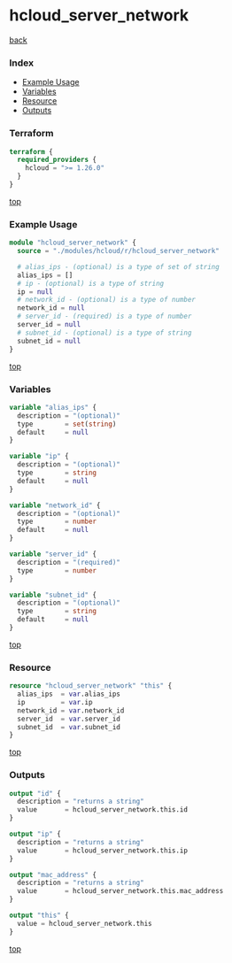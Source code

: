 # hcloud_server_network

[back](../hcloud.md)

### Index

- [Example Usage](#example-usage)
- [Variables](#variables)
- [Resource](#resource)
- [Outputs](#outputs)

### Terraform

```terraform
terraform {
  required_providers {
    hcloud = ">= 1.26.0"
  }
}
```

[top](#index)

### Example Usage

```terraform
module "hcloud_server_network" {
  source = "./modules/hcloud/r/hcloud_server_network"

  # alias_ips - (optional) is a type of set of string
  alias_ips = []
  # ip - (optional) is a type of string
  ip = null
  # network_id - (optional) is a type of number
  network_id = null
  # server_id - (required) is a type of number
  server_id = null
  # subnet_id - (optional) is a type of string
  subnet_id = null
}
```

[top](#index)

### Variables

```terraform
variable "alias_ips" {
  description = "(optional)"
  type        = set(string)
  default     = null
}

variable "ip" {
  description = "(optional)"
  type        = string
  default     = null
}

variable "network_id" {
  description = "(optional)"
  type        = number
  default     = null
}

variable "server_id" {
  description = "(required)"
  type        = number
}

variable "subnet_id" {
  description = "(optional)"
  type        = string
  default     = null
}
```

[top](#index)

### Resource

```terraform
resource "hcloud_server_network" "this" {
  alias_ips  = var.alias_ips
  ip         = var.ip
  network_id = var.network_id
  server_id  = var.server_id
  subnet_id  = var.subnet_id
}
```

[top](#index)

### Outputs

```terraform
output "id" {
  description = "returns a string"
  value       = hcloud_server_network.this.id
}

output "ip" {
  description = "returns a string"
  value       = hcloud_server_network.this.ip
}

output "mac_address" {
  description = "returns a string"
  value       = hcloud_server_network.this.mac_address
}

output "this" {
  value = hcloud_server_network.this
}
```

[top](#index)